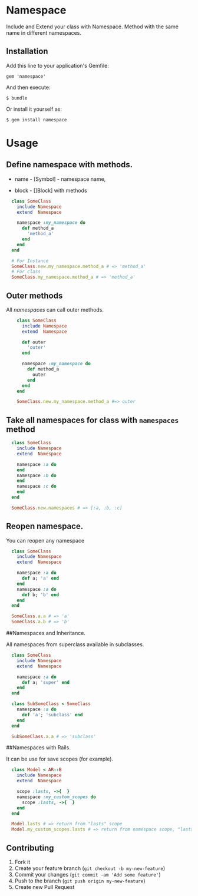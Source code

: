 # Namespace

Include and Extend your class with Namespace.
Method with the same name in different namespaces.

## Installation

Add this line to your application's Gemfile:

    gem 'namespace'

And then execute:

    $ bundle

Or install it yourself as:

    $ gem install namespace

# Usage

## Define namespace with methods.

 * name - [Symbol] - namespace name,

 * block - []Block] with methods

```ruby
  class SomeClass
    include Namespace
    extend  Namespace

    namespace :my_namespace do
      def method_a
        'method_a'
      end
    end
  end

  # For Instance
  SomeClass.new.my_namespace.method_a # => 'method_a'
  # For class
  SomeClass.my_namespace.method_a # => 'method_a'
```
## Outer methods

 All *namespaces* can call outer methods.
```ruby
    class SomeClass
      include Namespace
      extend  Namespace

      def outer
        'outer'
      end

      namespace :my_namespace do
        def method_a
          outer
        end
      end
    end

    SomeClass.new.my_namespace.method_a #=> outer
```

## Take all namespaces for class with `namespaces` method
```ruby
  class SomeClass
    include Namespace
    extend  Namespace

    namespace :a do
    end
    namespace :b do
    end
    namespace :c do
    end
  end

  SomeClass.new.namespaces # => [:a, :b, :c]
```

## Reopen namespace.

 You can reopen any namespace
```ruby
  class SomeClass
    include Namespace
    extend  Namespace

    namespace :a do
      def a; 'a' end
    end
    namespace :a do
      def b; 'b' end
    end
  end

  SomeClass.a.a # => 'a'
  SomeClass.a.b # => 'b'
```

##Namespaces and Inheritance.

 All namespaces from superclass available in subclasses.
```ruby
  class SomeClass
    include Namespace
    extend  Namespace

    namespace :a do
      def a; 'super' end
    end
  end

  class SubSomeClass < SomeClass
    namespace :a do
      def 'a'; 'subclass' end
    end
  end

  SubSomeClass.a.a # => 'subclass'
```

##Namespaces with Rails.

 It can be use for save scopes (for example).
```ruby
  class Model < AR::B
    include Namespace
    extend  Namespace

    scope :lasts, ->{  }
    namespace :my_custom_scopes do
      scope :lasts, ->{  }
    end
  end

  Model.lasts # => return from "lasts" scope
  Model.my_custom_scopes.lasts # => return from namespace scope, "lasts" scope will be override
```


## Contributing

1. Fork it
2. Create your feature branch (`git checkout -b my-new-feature`)
3. Commit your changes (`git commit -am 'Add some feature'`)
4. Push to the branch (`git push origin my-new-feature`)
5. Create new Pull Request

